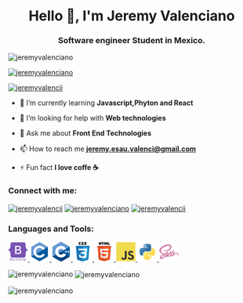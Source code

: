 <h1 align="center">Hello 👋, I'm Jeremy Valenciano</h1>
<h3 align="center">Software engineer Student in Mexico.</h3>

<p align="left"> <img src="https://komarev.com/ghpvc/?username=jeremyvalenciano&label=Profile%20views&color=0e75b6&style=flat" alt="jeremyvalenciano" /> </p>

<p align="left"> <a href="https://github.com/ryo-ma/github-profile-trophy"><img src="https://github-profile-trophy.vercel.app/?username=jeremyvalenciano" alt="jeremyvalenciano" /></a> </p>

<p align="left"> <a href="https://twitter.com/jeremyvalencii" target="blank"><img src="https://img.shields.io/twitter/follow/jeremyvalencii?logo=twitter&style=for-the-badge" alt="jeremyvalencii" /></a> </p>

- 🌱 I’m currently learning **Javascript,Phyton and React**

- 🤝 I’m looking for help with **Web technologies**

- 💬 Ask me about **Front End Technologies**

- 📫 How to reach me **jeremy.esau.valenci@gmail.com**

- ⚡ Fun fact **I love coffe ☕**

<h3 align="left">Connect with me:</h3>
<p align="left">
<a href="https://twitter.com/jeremyvalencii" target="blank"><img align="center" src="https://raw.githubusercontent.com/rahuldkjain/github-profile-readme-generator/master/src/images/icons/Social/twitter.svg" alt="jeremyvalencii" height="30" width="40" /></a>
<a href="https://linkedin.com/in/jeremyvalenciano" target="blank"><img align="center" src="https://raw.githubusercontent.com/rahuldkjain/github-profile-readme-generator/master/src/images/icons/Social/linked-in-alt.svg" alt="jeremyvalenciano" height="30" width="40" /></a>
<a href="https://instagram.com/jeremyvalencii" target="blank"><img align="center" src="https://raw.githubusercontent.com/rahuldkjain/github-profile-readme-generator/master/src/images/icons/Social/instagram.svg" alt="jeremyvalencii" height="30" width="40" /></a>
</p>

<h3 align="left">Languages and Tools:</h3>
<p align="left"> <a href="https://getbootstrap.com" target="_blank" rel="noreferrer"> <img src="https://raw.githubusercontent.com/devicons/devicon/master/icons/bootstrap/bootstrap-plain-wordmark.svg" alt="bootstrap" width="40" height="40"/> </a> <a href="https://www.cprogramming.com/" target="_blank" rel="noreferrer"> <img src="https://raw.githubusercontent.com/devicons/devicon/master/icons/c/c-original.svg" alt="c" width="40" height="40"/> </a> <a href="https://www.w3schools.com/cpp/" target="_blank" rel="noreferrer"> <img src="https://raw.githubusercontent.com/devicons/devicon/master/icons/cplusplus/cplusplus-original.svg" alt="cplusplus" width="40" height="40"/> </a> <a href="https://www.w3schools.com/css/" target="_blank" rel="noreferrer"> <img src="https://raw.githubusercontent.com/devicons/devicon/master/icons/css3/css3-original-wordmark.svg" alt="css3" width="40" height="40"/> </a> <a href="https://www.w3.org/html/" target="_blank" rel="noreferrer"> <img src="https://raw.githubusercontent.com/devicons/devicon/master/icons/html5/html5-original-wordmark.svg" alt="html5" width="40" height="40"/> </a> <a href="https://developer.mozilla.org/en-US/docs/Web/JavaScript" target="_blank" rel="noreferrer"> <img src="https://raw.githubusercontent.com/devicons/devicon/master/icons/javascript/javascript-original.svg" alt="javascript" width="40" height="40"/> </a> <a href="https://www.python.org" target="_blank" rel="noreferrer"> <img src="https://raw.githubusercontent.com/devicons/devicon/master/icons/python/python-original.svg" alt="python" width="40" height="40"/> </a> <a href="https://sass-lang.com" target="_blank" rel="noreferrer"> <img src="https://raw.githubusercontent.com/devicons/devicon/master/icons/sass/sass-original.svg" alt="sass" width="40" height="40"/> </a> </p>

<p><img align="left" src="https://github-readme-stats.vercel.app/api/top-langs?username=jeremyvalenciano&show_icons=true&locale=en&layout=compact" alt="jeremyvalenciano" /></p>

<p>&nbsp;<img align="center" src="https://github-readme-stats.vercel.app/api?username=jeremyvalenciano&show_icons=true&locale=en" alt="jeremyvalenciano" /></p>

<p><img align="center" src="https://github-readme-streak-stats.herokuapp.com/?user=jeremyvalenciano&" alt="jeremyvalenciano" /></p>

